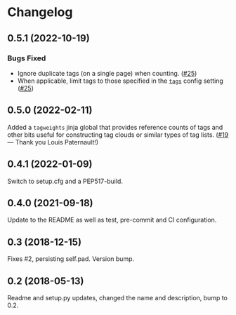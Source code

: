 # Changelog

## 0.5.1 (2022-10-19)

### Bugs Fixed

- Ignore duplicate tags (on a single page) when counting. ([#25][])
- When applicable, limit tags to those specified in the
  [`tags`][config-tags] config setting ([#25][])

[#25]: https://github.com/lektor/lektor-tags/pull/25
[config-tags]: https://github.com/lektor/lektor-tags#tags

## 0.5.0 (2022-02-11)

Added a `tagweights` jinja global that provides reference counts of
tags and other bits useful for constructing tag clouds or similar types
of tag lists.  ([#19][] — Thank you Louis Paternault!)

[#19]: https://github.com/lektor/lektor-tags/pull/19

## 0.4.1 (2022-01-09)

Switch to setup.cfg and a PEP517-build.

## 0.4.0 (2021-09-18)

Update to the README as well as test, pre-commit and CI configuration.

## 0.3 (2018-12-15)

Fixes #2, persisting self.pad. Version bump.

## 0.2 (2018-05-13)

Readme and setup.py updates, changed the name and description, bump to 0.2.
